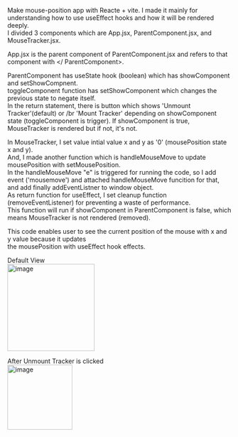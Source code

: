 Make mouse-position app with Reacte + vite.
I made it mainly for understanding how to use useEffect hooks and how it will be rendered deeply.</br>
I divided 3 components which are App.jsx, ParentComponent.jsx, and MouseTracker.jsx.

App.jsx is the parent component of ParentComponent.jsx and refers to that component with </ ParentComponent>. </br>

ParentComponent has useState hook (boolean) which has showComponent and setShowCompnent. </br>
toggleComponent function has setShowComponent which changes the previous state to negate itself. </br>
In the return statement, there is button which shows 'Unmount Tracker'(default) or /br 'Mount Tracker' depending on showComponent state (toggleComponent is trigger).
If showComponent is true, MouseTracker is rendered but if not, it's not.
</br>

In MouseTracker, I set value intial value x and y as '0' (mousePosition state x and y).</br>
And, I made another function which is handleMouseMove to update mousePosition with setMousePosition. </br>
In the handleMouseMove "e" is triggered for running the code, so I add event ('mousemove') 
and attached handleMouseMove funcition for that, and add finally addEventListner to window object.</br>
As return function for useEffect, I set cleanup function (removeEventListener) for preventing a waste of performance. </br>
This function will run if showComponent in ParentComponent is false, which means MouseTracker is not rendered (removed).


This code enables user to see the current position of the mouse with x and y value because it updates </br>
the mousePosition with useEffect hook effects. </br>

Default View</br>
<img width="196" alt="image" src="https://github.com/user-attachments/assets/5cbf48b1-30e9-440c-bace-3832a86884ba" /></br>

After Unmount Tracker is clicked</br>
<img width="146" alt="image" src="https://github.com/user-attachments/assets/0bdd231a-c921-4e4d-843a-c175c96b884e" />


